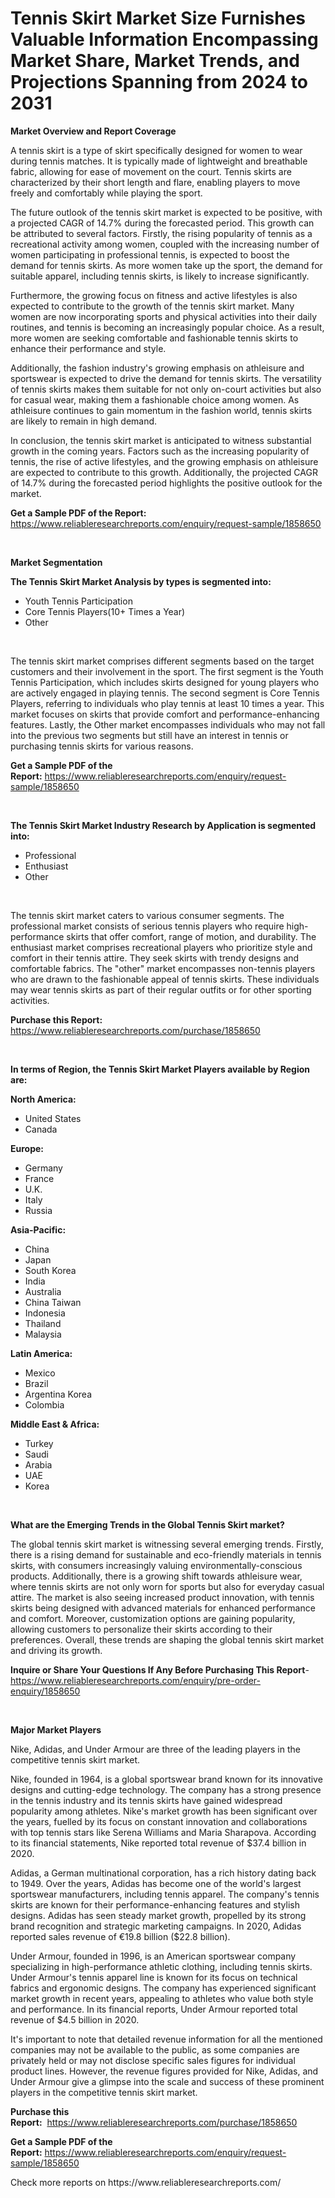 <p><h1>Tennis Skirt Market Size Furnishes Valuable Information Encompassing Market Share, Market Trends, and Projections Spanning from 2024 to 2031</h1></p><p><strong>Market Overview and Report Coverage</strong></p>
<p><p>A tennis skirt is a type of skirt specifically designed for women to wear during tennis matches. It is typically made of lightweight and breathable fabric, allowing for ease of movement on the court. Tennis skirts are characterized by their short length and flare, enabling players to move freely and comfortably while playing the sport.</p><p>The future outlook of the tennis skirt market is expected to be positive, with a projected CAGR of 14.7% during the forecasted period. This growth can be attributed to several factors. Firstly, the rising popularity of tennis as a recreational activity among women, coupled with the increasing number of women participating in professional tennis, is expected to boost the demand for tennis skirts. As more women take up the sport, the demand for suitable apparel, including tennis skirts, is likely to increase significantly.</p><p>Furthermore, the growing focus on fitness and active lifestyles is also expected to contribute to the growth of the tennis skirt market. Many women are now incorporating sports and physical activities into their daily routines, and tennis is becoming an increasingly popular choice. As a result, more women are seeking comfortable and fashionable tennis skirts to enhance their performance and style.</p><p>Additionally, the fashion industry's growing emphasis on athleisure and sportswear is expected to drive the demand for tennis skirts. The versatility of tennis skirts makes them suitable for not only on-court activities but also for casual wear, making them a fashionable choice among women. As athleisure continues to gain momentum in the fashion world, tennis skirts are likely to remain in high demand.</p><p>In conclusion, the tennis skirt market is anticipated to witness substantial growth in the coming years. Factors such as the increasing popularity of tennis, the rise of active lifestyles, and the growing emphasis on athleisure are expected to contribute to this growth. Additionally, the projected CAGR of 14.7% during the forecasted period highlights the positive outlook for the market.</p></p>
<p><strong>Get a Sample PDF of the Report:</strong> <a href="https://www.reliableresearchreports.com/enquiry/request-sample/1858650">https://www.reliableresearchreports.com/enquiry/request-sample/1858650</a></p>
<p>&nbsp;</p>
<p><strong>Market Segmentation</strong></p>
<p><strong>The Tennis Skirt Market Analysis by types is segmented into:</strong></p>
<p><ul><li>Youth Tennis Participation</li><li>Core Tennis Players(10+ Times a Year)</li><li>Other</li></ul></p>
<p>&nbsp;</p>
<p><p>The tennis skirt market comprises different segments based on the target customers and their involvement in the sport. The first segment is the Youth Tennis Participation, which includes skirts designed for young players who are actively engaged in playing tennis. The second segment is Core Tennis Players, referring to individuals who play tennis at least 10 times a year. This market focuses on skirts that provide comfort and performance-enhancing features. Lastly, the Other market encompasses individuals who may not fall into the previous two segments but still have an interest in tennis or purchasing tennis skirts for various reasons.</p></p>
<p><strong>Get a Sample PDF of the Report:</strong>&nbsp;<a href="https://www.reliableresearchreports.com/enquiry/request-sample/1858650">https://www.reliableresearchreports.com/enquiry/request-sample/1858650</a></p>
<p>&nbsp;</p>
<p><strong>The Tennis Skirt Market Industry Research by Application is segmented into:</strong></p>
<p><ul><li>Professional</li><li>Enthusiast</li><li>Other</li></ul></p>
<p>&nbsp;</p>
<p><p>The tennis skirt market caters to various consumer segments. The professional market consists of serious tennis players who require high-performance skirts that offer comfort, range of motion, and durability. The enthusiast market comprises recreational players who prioritize style and comfort in their tennis attire. They seek skirts with trendy designs and comfortable fabrics. The "other" market encompasses non-tennis players who are drawn to the fashionable appeal of tennis skirts. These individuals may wear tennis skirts as part of their regular outfits or for other sporting activities.</p></p>
<p><strong>Purchase this Report:</strong>&nbsp; <a href="https://www.reliableresearchreports.com/purchase/1858650">https://www.reliableresearchreports.com/purchase/1858650</a></p>
<p>&nbsp;</p>
<p><strong>In terms of Region, the Tennis Skirt Market Players available by Region are:</strong></p>
<p>
    <p> <strong> North America: </strong>
        <ul>
            <li>United States</li>
            <li>Canada</li>
        </ul>
        </p> 
    <p> <strong> Europe: </strong>
        <ul>
            <li>Germany</li>
            <li>France</li>
            <li>U.K.</li>
            <li>Italy</li>
            <li>Russia</li>
        </ul>
        </p> 
    <p> <strong> Asia-Pacific: </strong>
        <ul>
            <li>China</li>
            <li>Japan</li>
            <li>South Korea</li>
            <li>India</li>
            <li>Australia</li>
            <li>China Taiwan</li>
            <li>Indonesia</li>
            <li>Thailand</li>
            <li>Malaysia</li>
        </ul>
        </p> 
    <p> <strong> Latin America: </strong>
        <ul>
            <li>Mexico</li>
            <li>Brazil</li>
            <li>Argentina Korea</li>
            <li>Colombia</li>
        </ul>
        </p> 
    <p> <strong> Middle East & Africa: </strong>
        <ul>
            <li>Turkey</li>
            <li>Saudi</li>
            <li>Arabia</li>
            <li>UAE</li>
            <li>Korea</li>
        </ul>
    </p>
    </p>
<p>&nbsp;</p>
<p><strong>What are the Emerging Trends in the Global Tennis Skirt market?</strong></p>
<p><p>The global tennis skirt market is witnessing several emerging trends. Firstly, there is a rising demand for sustainable and eco-friendly materials in tennis skirts, with consumers increasingly valuing environmentally-conscious products. Additionally, there is a growing shift towards athleisure wear, where tennis skirts are not only worn for sports but also for everyday casual attire. The market is also seeing increased product innovation, with tennis skirts being designed with advanced materials for enhanced performance and comfort. Moreover, customization options are gaining popularity, allowing customers to personalize their skirts according to their preferences. Overall, these trends are shaping the global tennis skirt market and driving its growth.</p></p>
<p><strong>Inquire or Share Your Questions If Any Before Purchasing This Report</strong>- <a href="https://www.reliableresearchreports.com/enquiry/pre-order-enquiry/1858650">https://www.reliableresearchreports.com/enquiry/pre-order-enquiry/1858650</a></p>
<p>&nbsp;</p>
<p><strong>Major Market Players</strong></p>
<p><p>Nike, Adidas, and Under Armour are three of the leading players in the competitive tennis skirt market. </p><p>Nike, founded in 1964, is a global sportswear brand known for its innovative designs and cutting-edge technology. The company has a strong presence in the tennis industry and its tennis skirts have gained widespread popularity among athletes. Nike's market growth has been significant over the years, fuelled by its focus on constant innovation and collaborations with top tennis stars like Serena Williams and Maria Sharapova. According to its financial statements, Nike reported total revenue of $37.4 billion in 2020.</p><p>Adidas, a German multinational corporation, has a rich history dating back to 1949. Over the years, Adidas has become one of the world's largest sportswear manufacturers, including tennis apparel. The company's tennis skirts are known for their performance-enhancing features and stylish designs. Adidas has seen steady market growth, propelled by its strong brand recognition and strategic marketing campaigns. In 2020, Adidas reported sales revenue of €19.8 billion ($22.8 billion).</p><p>Under Armour, founded in 1996, is an American sportswear company specializing in high-performance athletic clothing, including tennis skirts. Under Armour's tennis apparel line is known for its focus on technical fabrics and ergonomic designs. The company has experienced significant market growth in recent years, appealing to athletes who value both style and performance. In its financial reports, Under Armour reported total revenue of $4.5 billion in 2020.</p><p>It's important to note that detailed revenue information for all the mentioned companies may not be available to the public, as some companies are privately held or may not disclose specific sales figures for individual product lines. However, the revenue figures provided for Nike, Adidas, and Under Armour give a glimpse into the scale and success of these prominent players in the competitive tennis skirt market.</p></p>
<p><strong>Purchase this Report:</strong>&nbsp;&nbsp;<a href="https://www.reliableresearchreports.com/purchase/1858650">https://www.reliableresearchreports.com/purchase/1858650</a></p>
<p></p>
<p><strong>Get a Sample PDF of the Report:</strong>&nbsp;<a href="https://www.reliableresearchreports.com/enquiry/request-sample/1858650">https://www.reliableresearchreports.com/enquiry/request-sample/1858650</a></p>
<p>Check more reports on https://www.reliableresearchreports.com/</p>